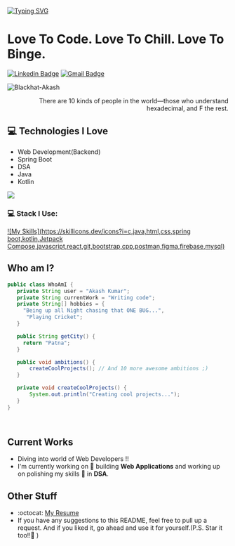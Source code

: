 [![Typing SVG](https://readme-typing-svg.herokuapp.com/?color=00FF00&size=40&center=true&vCenter=true&width=1000&lines=I+am+Akash+Kumar+urf+DareDevs!;Full+Stack+Developer;+MySQL+|+SpringBoot+|+Java+|+Kotlin+|+React)](https://github.com/Blackhat-Akash)

<h1>Love To Code. Love To Chill. Love To Binge.</h1> 

[![Linkedin Badge](https://img.shields.io/badge/-vinayakrastogi3010-blue?style=flat-square&logo=Linkedin&logoColor=white&link=https://www.linkedin.com/in/akash-kumar30/)](https://www.linkedin.com/in/akash-kumar30/) [![Gmail Badge](https://img.shields.io/badge/-kumarakashjuly30@gmail.com-c14438?style=flat-square&logo=Gmail&logoColor=white&link=mailto:kumarakashjuly30@gmail.com)](mailto:kumarakashjuly30@gmail.com)
<p align="left"> <img src="https://komarev.com/ghpvc/?username=Blackhat-Akash" alt="Blackhat-Akash" /> </p>

<div style="text-align: right">There are 10 kinds of people in the world—those who understand hexadecimal, and F the rest. </div>

## :computer: Technologies I Love
* Web Development(Backend)
* Spring Boot
* DSA
* Java
* Kotlin

<img src = "https://github-readme-stats.vercel.app/api/top-langs/?username=VinVorteX&layout=compact">

### 💻 Stack I Use:<br>
[![My Skills](https://skillicons.dev/icons?i=c,java,html,css,spring boot,kotlin,Jetpack Compose,javascript,react,git,bootstrap,cpp,postman,figma,firebase,mysql)](https://skillicons.dev) 
<br>

## Who am I?
 ```Java
public class WhoAmI {
    private String user = "Akash Kumar";
    private String currentWork = "Writing code";
    private String[] hobbies = {
      "Being up all Night chasing that ONE BUG...",
       "Playing Cricket";
    }

    public String getCity() {
      return "Patna";
    }

    public void ambitions() {
        createCoolProjects(); // And 10 more awesome ambitions ;)
    }

    private void createCoolProjects() {
        System.out.println("Creating cool projects...");
    }
}

	
 ```

## Current Works
* Diving into world of Web Developers !!
* I'm currently working on 🔭 building **Web Applications** and working up on polishing my skills 🌱 in **DSA**.

## Other Stuff
- :octocat: [My Resume](https://drive.google.com/drive/u/0/folders/15mBdH5neqmlrLnCX9QYgfvI5o8clh5u6)
- If you have any suggestions to this README, feel free to pull up a request. And if you liked it, go ahead and use it for yourself.(P.S. Star it too!!:grimacing: )

 
 
